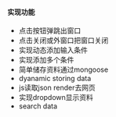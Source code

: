 

#### 实现功能
* 点击按钮弹跳出窗口
* 点击关闭或外窗口把窗口关闭
* 实现动态添加输入条件
* 实现添加多个条件
* 简单储存资料通过mongoose
* dyanamic storing data
* js读取json render去网页
* 实现dropdown显示资料
* search data